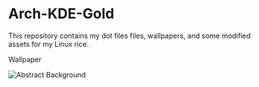 # Arch-KDE-Gold
This repository contains my dot files files, wallpapers, and some modified assets for my Linux rice.

Wallpaper

![Abstract Background](https://image-5.uhdpaper.com/wallpaper/abstract-background-digital-art-hd-wallpaper-uhdpaper.com-152@5@g.jpg)


